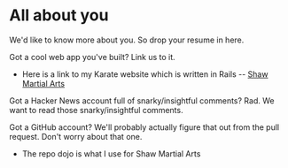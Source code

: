 # All about you #

We'd like to know more about you. So drop your resume in here.

Got a cool web app you've built? Link us to it.
- Here is a link to my Karate website which is written in Rails
-- [Shaw Martial Arts](http://www.shawmartialarts.com)

Got a Hacker News account full of snarky/insightful comments? Rad. We want to read those snarky/insightful comments.

Got a GitHub account? We'll probably actually figure that out from the pull request. Don't worry about that one.
- The repo dojo is what I use for Shaw Martial Arts
